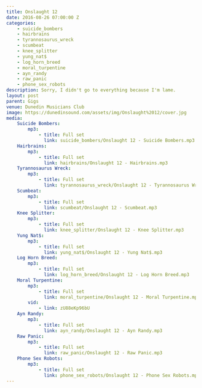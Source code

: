 ```yaml
---
title: Onslaught 12
date: 2016-08-26 07:00:00 Z
categories:
    - suicide_bombers
    - hairbrains
    - tyrannosaurus_wreck
    - scumbeat
    - knee_splitter
    - yung_nat$
    - log_horn_breed
    - moral_turpentine
    - ayn_randy
    - raw_panic
    - phone_sex_robots
description: Sorry, I didn't go to everything because I'm lame.
layout: post
parent: Gigs
venue: Dunedin Musicians Club
image: https://dunedinsound.com/assets/img/Onslaught%2012/cover.jpg
media:
    Suicide Bombers:
        mp3:
            - title: Full set
              link: suicide_bombers/Onslaught 12 - Suicide Bombers.mp3
    Hairbrains:
        mp3:
            - title: Full set
              link: hairbrains/Onslaught 12 - Hairbrains.mp3
    Tyrannosaurus Wreck:
        mp3:
            - title: Full set
              link: tyrannosaurus_wreck/Onslaught 12 - Tyrannosaurus Wreck.mp3
    Scumbeat:
        mp3:
            - title: Full set
              link: scumbeat/Onslaught 12 - Scumbeat.mp3
    Knee Splitter:
        mp3:
            - title: Full set
              link: knee_splitter/Onslaught 12 - Knee Splitter.mp3
    Yung Nat$:
        mp3:
            - title: Full set
              link: yung_nat$/Onslaught 12 - Yung Nat$.mp3
    Log Horn Breed:
        mp3:
            - title: Full set
              link: log_horn_breed/Onslaught 12 - Log Horn Breed.mp3
    Moral Turpentine:
        mp3:
            - title: Full set
              link: moral_turpentine/Onslaught 12 - Moral Turpentine.mp3
        vid:
            - link: zU88eKp96bU
    Ayn Randy:
        mp3:
            - title: Full set
              link: ayn_randy/Onslaught 12 - Ayn Randy.mp3
    Raw Panic:
        mp3:
            - title: Full set
              link: raw_panic/Onslaught 12 - Raw Panic.mp3
    Phone Sex Robots:
        mp3:
            - title: Full set
              link: phone_sex_robots/Onslaught 12 - Phone Sex Robots.mp3
---
```


